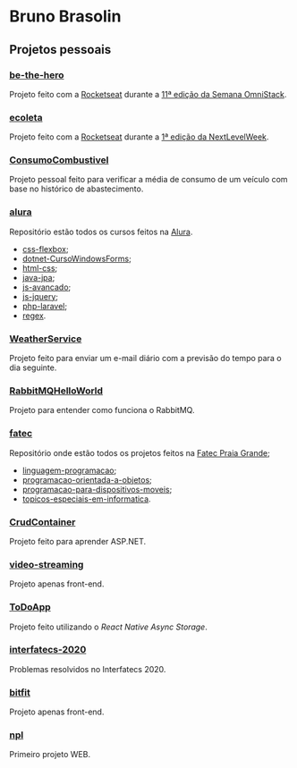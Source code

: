 # Bruno Brasolin

## Projetos pessoais

### [be-the-hero](https://github.com/BrunoBrasolin/be-the-hero)
Projeto feito com a [Rocketseat](https://www.rocketseat.com.br) durante a [11ª edição da Semana OmniStack](https://github.com/rocketseat-education/semana-omnistack-11).

### [ecoleta](https://github.com/BrunoBrasolin/ecoleta)
Projeto feito com a [Rocketseat](https://www.rocketseat.com.br) durante a [1ª edição da NextLevelWeek](https://github.com/rocketseat-education/nlw-01-discovery).

### [ConsumoCombustivel](https://github.com/BrunoBrasolin/ConsumoCombustivel)
Projeto pessoal feito para verificar a média de consumo de um veículo com base no histórico de abastecimento.

### [alura](https://github.com/BrunoBrasolin/alura)
Repositório estão todos os cursos feitos na [Alura](https://www.alura.com.br).
- [css-flexbox](https://github.com/BrunoBrasolin/alura/tree/main/css-flexbox);
- [dotnet-CursoWindowsForms](https://github.com/BrunoBrasolin/alura/tree/main/dotnet-CursoWindowsForms);
- [html-css](https://github.com/BrunoBrasolin/alura/tree/main/html-css);
- [java-jpa](https://github.com/BrunoBrasolin/alura/tree/main/java-jpa);
- [js-avancado](https://github.com/BrunoBrasolin/alura/tree/main/js-avancado);
- [js-jquery](https://github.com/BrunoBrasolin/alura/tree/main/js-jquery);
- [php-laravel](https://github.com/BrunoBrasolin/alura/tree/main/php-laravel);
- [regex](https://github.com/BrunoBrasolin/alura/tree/main/regex).

### [WeatherService](https://github.com/BrunoBrasolin/WeatherService)
Projeto feito para enviar um e-mail diário com a previsão do tempo para o dia seguinte.

### [RabbitMQHelloWorld](https://github.com/BrunoBrasolin/RabbitMQHelloWorld)
Projeto para entender como funciona o RabbitMQ.

### [fatec](https://github.com/BrunoBrasolin/fatec)
Repositório onde estão todos os projetos feitos na [Fatec Praia Grande](https://fatecpg.edu.br/);
- [linguagem-programacao](https://github.com/BrunoBrasolin/fatec/tree/main/linguagem-programacao);
- [programacao-orientada-a-objetos](https://github.com/BrunoBrasolin/fatec/tree/main/programacao-orientada-a-objetos);
- [programacao-para-dispositivos-moveis](https://github.com/BrunoBrasolin/fatec/tree/main/programacao-para-dispositivos-moveis);
- [topicos-especiais-em-informatica](https://github.com/BrunoBrasolin/fatec/tree/main/topicos-especiais-em-informatica).

### [CrudContainer](https://github.com/BrunoBrasolin/CrudContainer)
Projeto feito para aprender ASP.NET.

### [video-streaming](https://github.com/BrunoBrasolin/video-streaming)
Projeto apenas front-end.

### [ToDoApp](https://github.com/BrunoBrasolin/ToDoApp)
Projeto feito utilizando o _React Native Async Storage_.

### [interfatecs-2020](https://github.com/BrunoBrasolin/interfatecs-2020)
Problemas resolvidos no Interfatecs 2020.

### [bitfit](https://github.com/BrunoBrasolin/bitfit)
Projeto apenas front-end.

### [npl](https://github.com/BrunoBrasolin/npl)
Primeiro projeto WEB.
